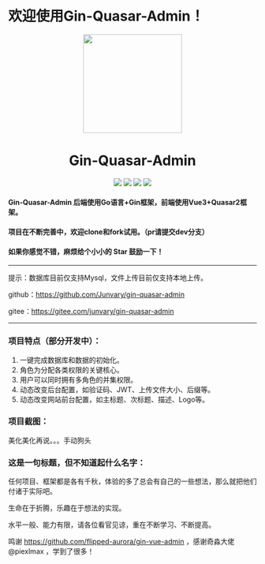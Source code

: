 # 欢迎使用Gin-Quasar-Admin！
<div align=center>
<img src="https://i.loli.net/2020/12/14/cnJoF9r1BXY7Da5.png" width=200" height="200" />
<h1>Gin-Quasar-Admin</h1>
</div>
<div align=center>
<img src="https://img.shields.io/badge/quasar-2.3.1-brightgreen"/>
<img src="https://img.shields.io/badge/vue-3.2.21-brightgreen"/>
<img src="https://img.shields.io/badge/gin-1.7.3-brightgreen"/>
<img src="https://img.shields.io/badge/golang-1.17.2-brightgreen"/>
</div>


#### Gin-Quasar-Admin 后端使用Go语言+Gin框架，前端使用Vue3+Quasar2框架。

#### 项目在不断完善中，欢迎clone和fork试用。（pr请提交dev分支）

#### 如果你感觉不错，麻烦给个小小的 Star 鼓励一下！

***

提示：数据库目前仅支持Mysql，文件上传目前仅支持本地上传。

github：https://github.com/Junvary/gin-quasar-admin

gitee：https://gitee.com/junvary/gin-quasar-admin

***

### 项目特点（部分开发中）：

1. 一键完成数据库和数据的初始化。
2. 角色为分配各类权限的关键核心。
3. 用户可以同时拥有多角色的并集权限。
4. 动态改变后台配置，如验证码、JWT、上传文件大小、后缀等。
5. 动态改变网站前台配置，如主标题、次标题、描述、Logo等。



### 项目截图：

美化美化再说。。。手动狗头



### 这是一句标题，但不知道起什么名字：

任何项目、框架都是各有千秋，体验的多了总会有自己的一些想法，那么就把他们付诸于实际吧。

生命在于折腾，乐趣在于想法的实现。

水平一般、能力有限，请各位看官见谅，重在不断学习、不断提高。

鸣谢 https://github.com/flipped-aurora/gin-vue-admin ，感谢奇淼大佬@piexlmax  ，学到了很多！

 
